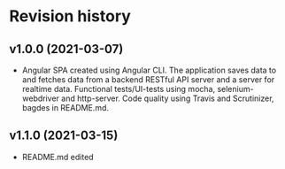 Revision history
==================

v1.0.0 (2021-03-07)
-------------------
* Angular SPA created using Angular CLI. The application saves data to and fetches data from a backend RESTful API server and a server for realtime data. Functional tests/UI-tests using mocha, selenium-webdriver and http-server. Code quality using Travis and Scrutinizer, bagdes in README.md.

v1.1.0 (2021-03-15)
-------------------
* README.md edited
